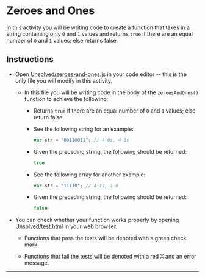 # Zeroes and Ones

In this activity you will be writing code to create a function that takes in a string containing only `0` and `1` values and returns `true` if there are an equal number of `0` and `1` values; else returns false.

## Instructions

* Open [Unsolved/zeroes-and-ones.js](Unsolved/zeroes-and-ones.js) in your code editor -- this is the only file you will modify in this activity.

  * In this file you will be writing code in the body of the `zeroesAndOnes()` function to achieve the following:

    * Returns `true` if there are an equal number of `0` and `1` values; else return false.

    * See the following string for an example:

      ```js
      var str = "00110011"; // 4 0s, 4 1s
      ```

    * Given the preceding string, the following should be returned:

      ```js
      true
      ```

    * See the following array for another example:

      ```js
      var str = "11110"; // 4 1s, 1 0
      ```

    * Given the preceding string, the following should be returned:

      ```js
      false
      ```

* You can check whether your function works properly by opening [Unsolved/test.html](Unsolved/test.html) in your web browser.

  * Functions that pass the tests will be denoted with a green check mark.

  * Functions that fail the tests will be denoted with a red X and an error message.

---
